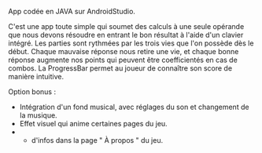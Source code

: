 App codée en JAVA sur AndroidStudio.

C'est une app toute simple qui soumet des calculs à une seule opérande que nous devons résoudre en entrant le bon résultat à l'aide d'un clavier intégré.
Les parties sont rythmées par les trois vies que l'on possède dès le début. Chaque mauvaise réponse nous retire une vie, et chaque bonne réponse augmente nos points qui peuvent être coefficientés en cas de combos.
La ProgressBar permet au joueur de connaître son score de manière intuitive.

Option bonus :   
  - Intégration d'un fond musical, avec réglages du son et changement de la musique.
  - Effet visuel qui anime certaines pages du jeu.
  - + d'infos dans la page " À propos " du jeu. 
